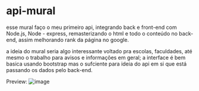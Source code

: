 # api-mural

esse mural faço o meu primeiro api, integrando back e front-end com Node.js, Node - express, remasterizando o html e todo o conteúdo no back-end, assim melhorando rank da página
no google.

a ideia do mural seria algo interessante voltado pra escolas, faculdades, até mesmo o trabalho para avisos e informações em geral; a interface é bem basica usando bootstrap mas o sufciente para ideia do api em si que está
passando os dados pelo back-end.


Preview:
![image](https://user-images.githubusercontent.com/102916535/215804874-bc9893ce-1aa1-4328-83e9-52e6b81c0226.png)
